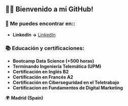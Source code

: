 ## 👋🏻 Bienvenido a mi GitHub!


### 🔗 **Me puedes encontrar en:**:

- **LinkedIn →** [LinkedIn](https://www.linkedin.com/in/jose-ignacio-esteban-gonzalez/)

### 📚 Educación y certificaciones:

- **Bootcamp Data Science (+500 horas)**
- **Terminando Ingeniería Telemática (UPM)**
- **Certificación en Inglés B2**
- **Certificación en Francés A2**
- **Certificación en Ciberseguridad en el Teletrabajo**
- **Certificacion en Fundamentos de Digital Marketing**


🌍 **Madrid (Spain)**
